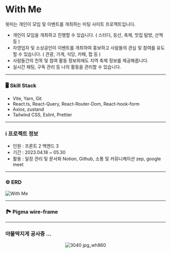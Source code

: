 # With Me 
윗미는 개인이 모임 및 이벤트를 개최하는 미팅 사이트 프로젝트입니다.
- 개인이 모임을 개최하고 진행할 수 있습니다. ( 스터디, 등산, 축제, 맛집 탐방, 산책 등 )
- 자영업자 및 소상공인이 이벤트를 개최하여 홍보하고 사람들의 관심 및 참여를 유도할 수 있습니다. ( 관광, 가게, 식당, 카페, 펍 등 )
- 사람들간의 친목 및 참여 활동 정보외에도 지역 축제 정보를 제공해줍니다.
- 실시간 채팅, 구독 관리 등 나의 활동을 관리할 수 있습니다.

***

### 🖥️ Skill Stack
- Vite, Yarn, Git
- React.ts, React-Query, React-Router-Dom, React-hook-form
- Axios, zustand
- Tailwind CSS, Eslint, Prettier

***

### ℹ️ 프로젝트 정보
- 인원 : 프론트 2 백엔드 3
- 기간 : 2023.04.18 ~ 05.30
- 활용 : 일정 관리 및 문서화 Notion, Github, 소통 및 커뮤니케이션 zep, google meet

***

### ⚙️ ERD
![With Me](https://github.com/WithUS-ZB/withme-fe/assets/148526219/78b95638-f402-4396-9874-ccdfbd0319e8)

***

### 🏞️ Pigma wire-frame

***


### 야물딱지게 공사중 ...

<div align="center">
  
![3040 jpg_wh860](https://github.com/WithUS-ZB/withme-fe/assets/148526219/29eaca99-5362-4a9f-a36f-14e522ee6cf3)
</div>  


